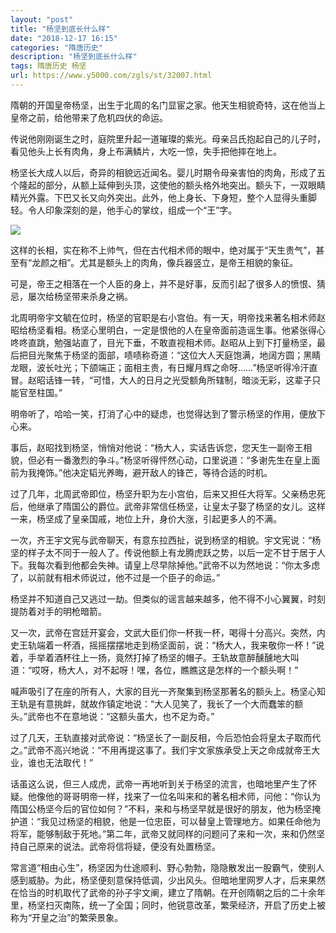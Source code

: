 ```yaml
---
layout: "post"
title: "杨坚到底长什么样"
date: "2018-12-17 16:15"
categories: "隋唐历史"
description: "杨坚到底长什么样"
tags: 隋唐历史 杨坚
url: https://www.y5000.com/zgls/st/32007.html
---
```






隋朝的开国皇帝杨坚，出生于北周的名门显宦之家。他天生相貌奇特，这在他当上皇帝之前，给他带来了危机四伏的命运。

传说他刚刚诞生之时，庭院里升起一道璀璨的紫光。母亲吕氏抱起自己的儿子时，看见他头上长有肉角，身上布满鳞片，大吃一惊，失手把他摔在地上。

杨坚长大成人以后，奇异的相貌远近闻名。婴儿时期令母亲害怕的肉角，形成了五个隆起的部分，从额上延伸到头顶，这使他的额头格外地突出。额头下，一双眼睛精光外露。下巴又长又向外突出。此外，他上身长、下身短，整个人显得头重脚轻。令人印象深刻的是，他手心的掌纹，组成一个“王”字。

![](https://img.y5000.com/uploads/allimg/180813/8-1PQ3151H11G.jpg)

这样的长相，实在称不上帅气，但在古代相术师的眼中，绝对属于“天生贵气”，甚至有“龙颜之相”。尤其是额头上的肉角，像兵器竖立，是帝王相貌的象征。

可是，帝王之相落在一个人臣的身上，并不是好事，反而引起了很多人的愤恨、猜忌，屡次给杨坚带来杀身之祸。

北周明帝宇文毓在位时，杨坚的官职是右小宫伯。有一天，明帝找来著名相术师赵昭给杨坚看相。杨坚心里明白，一定是恨他的人在皇帝面前造谣生事。他紧张得心咚咚直跳，勉强站直了，目光下垂，不敢直视相术师。赵昭从上到下打量杨坚，最后把目光聚焦于杨坚的面部，啧啧称奇道：“这位大人天庭饱满，地阔方圆；黑睛龙眼，波长吐光；下颌端正；面相主贵，有日耀月辉之命呀……”杨坚听得冷汗直冒。赵昭话锋一转，“可惜，大人的日月之光受额角所辖制，暗淡无彩，这辈子只能官至柱国。”

明帝听了，哈哈一笑，打消了心中的疑虑，也觉得达到了警示杨坚的作用，便放下心来。

事后，赵昭找到杨坚，悄悄对他说：“杨大人，实话告诉您，您天生一副帝王相貌，但必有一番激烈的争斗。”杨坚听得怦然心动，口里说道：“多谢先生在皇上面前为我掩饰。”他决定韬光养晦，避开敌人的锋芒，等待合适的时机。

过了几年，北周武帝即位，杨坚升职为左小宫伯，后来又担任大将军。父亲杨忠死后，他继承了隋国公的爵位。武帝非常信任杨坚，让皇太子娶了杨坚的女儿。这样一来，杨坚成了皇亲国戚，地位上升，身价大涨，引起更多人的不满。

一次，齐王宇文宪与武帝聊天，有意东拉西扯，说到杨坚的相貌。宇文宪说：“杨坚的样子太不同于一般人了。传说他额上有龙腾虎跃之势，以后一定不甘于居于人下。我每次看到他都会失神。请皇上尽早除掉他。”武帝不以为然地说：“你太多虑了，以前就有相术师说过，他不过是一个臣子的命运。”

杨坚并不知道自己又逃过一劫。但类似的谣言越来越多，他不得不小心翼翼，时刻提防着对手的明枪暗箭。

又一次，武帝在宫廷开宴会，文武大臣们你一杯我一杯，喝得十分高兴。突然，内史王轨端着一杯酒，摇摇摆摆地走到杨坚面前，说：“杨大人，我来敬你一杯！”说着，手举着酒杯往上一扬，竟然打掉了杨坚的帽子。王轨故意醉醺醺地大叫道：“哎呀，杨大人，对不起呀！嘿，各位，瞧瞧这是怎样的一个额头啊！”

喊声吸引了在座的所有人，大家的目光一齐聚集到杨坚那著名的额头上。杨坚心知王轨是有意挑衅，就故作镇定地说：“大人见笑了，我长了一个大而蠢笨的额头。”武帝也不在意地说：“这额头虽大，也不足为奇。”

过了几天，王轨直接对武帝说：“杨坚长了一副反相，今后恐怕会将皇太子取而代之。”武帝不高兴地说：“不用再提这事了。我们宇文家族承受上天之命成就帝王大业，谁也无法取代！”

话虽这么说，但三人成虎，武帝一再地听到关于杨坚的流言，也暗地里产生了怀疑。他像他的哥哥明帝一样，找来了一位名叫来和的著名相术师，问他：“你认为隋国公杨坚今后的官位如何？”不料，来和与杨坚早就是很好的朋友，他为杨坚掩护道：“我见过杨坚的相貌，他是一位忠臣，可以替皇上管理地方。如果任命他为将军，能够制敌于死地。”第二年，武帝又就同样的问题问了来和一次，来和仍然坚持自己原来的说法。武帝将信将疑，便没有处置杨坚。

常言道“相由心生”，杨坚因为仕途顺利、野心勃勃，隐隐散发出一股霸气，使别人感到威胁。为此，杨坚便刻意保持低调，少出风头。但暗地里网罗人才，后来果然在恰当的时机取代了武帝的孙子宇文阐，建立了隋朝。在开创隋朝之后的二十余年里，杨坚扫灭南陈，统一了全国；同时，他锐意改革，繁荣经济，开启了历史上被称为“开皇之治”的繁荣景象。
